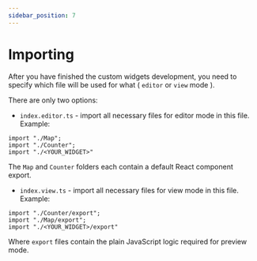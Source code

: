 ```yaml
---
sidebar_position: 7
---
```

# Importing

After you have finished the custom widgets development, you need to specify which file will be used for what ( `editor` or `view` mode ). <br />

There are only two options:
- `index.editor.ts` - import all necessary files for editor mode in this file. <br />
Example:
```tsx {3} showLineNumbers
import "./Map";
import "./Counter"; 
import "./<YOUR_WIDGET>"
```
The `Map` and `Counter` folders each contain a default React component export.

- `index.view.ts` - import all necessary files for view mode in this file. <br />
Example:
```tsx {3} showLineNumbers
import "./Counter/export";
import "./Map/export";
import "./<YOUR_WIDGET>/export"
```
Where `export` files contain the plain JavaScript logic required for preview mode.

